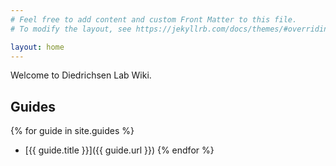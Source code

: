 ```yaml
---
# Feel free to add content and custom Front Matter to this file.
# To modify the layout, see https://jekyllrb.com/docs/themes/#overriding-theme-defaults

layout: home
---
```


Welcome to Diedrichsen Lab Wiki. 


## Guides

{% for guide in site.guides %}
- [{{ guide.title }}]({{ guide.url }})
{% endfor %}